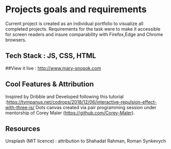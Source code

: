 # Projects goals and requirements

Current project is created as an individual portfolio to visualize all completed projects.
Requirements for the task were to make it accessible for screen readers and insure comparability
with Firefox,Edge and Chrome browsers.

## Tech Stack : JS, CSS, HTML

##View it live : http://www.mary-snopok.com

## Cool Features & Attribution

Inspired by Dribble and Developed following this tutorial :https://tympanus.net/codrops/2018/12/06/interactive-repulsion-effect-with-three-js/
Dots canvas created via pair programming session under mentorship of Corey Maler (https://github.com/Corey-Maler).

## Resources

Unsplash (MIT licence) : attribution to Shahadat Rahman, Roman Synkevych
